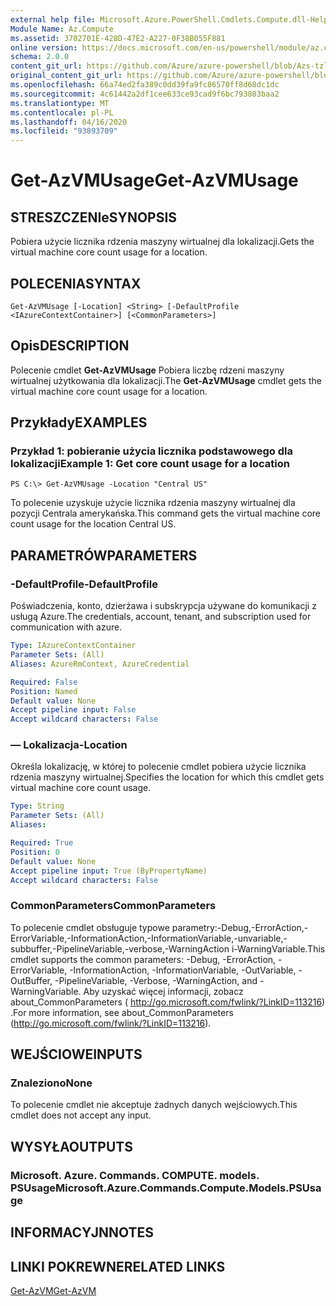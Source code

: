 ```yaml
---
external help file: Microsoft.Azure.PowerShell.Cmdlets.Compute.dll-Help-Help.xml
Module Name: Az.Compute
ms.assetid: 3702701E-428D-47E2-A227-0F38B055F881
online version: https://docs.microsoft.com/en-us/powershell/module/az.compute/get-azvmusage
schema: 2.0.0
content_git_url: https://github.com/Azure/azure-powershell/blob/Azs-tzl/src/Compute/Compute/help/Get-AzVMUsage.md
original_content_git_url: https://github.com/Azure/azure-powershell/blob/Azs-tzl/src/Compute/Compute/help/Get-AzVMUsage.md
ms.openlocfilehash: 66a74ed2fa389c0dd39fa9fc86570ff8d68dc1dc
ms.sourcegitcommit: 4c61442a2df1cee633ce93cad9f6bc793803baa2
ms.translationtype: MT
ms.contentlocale: pl-PL
ms.lasthandoff: 04/16/2020
ms.locfileid: "93893709"
---
```

# <span data-ttu-id="e91e5-101">Get-AzVMUsage</span><span class="sxs-lookup"><span data-stu-id="e91e5-101">Get-AzVMUsage</span></span>

## <span data-ttu-id="e91e5-102">STRESZCZENIe</span><span class="sxs-lookup"><span data-stu-id="e91e5-102">SYNOPSIS</span></span>
<span data-ttu-id="e91e5-103">Pobiera użycie licznika rdzenia maszyny wirtualnej dla lokalizacji.</span><span class="sxs-lookup"><span data-stu-id="e91e5-103">Gets the virtual machine core count usage for a location.</span></span>

## <span data-ttu-id="e91e5-104">POLECENIA</span><span class="sxs-lookup"><span data-stu-id="e91e5-104">SYNTAX</span></span>

```
Get-AzVMUsage [-Location] <String> [-DefaultProfile <IAzureContextContainer>] [<CommonParameters>]
```

## <span data-ttu-id="e91e5-105">Opis</span><span class="sxs-lookup"><span data-stu-id="e91e5-105">DESCRIPTION</span></span>
<span data-ttu-id="e91e5-106">Polecenie cmdlet **Get-AzVMUsage** Pobiera liczbę rdzeni maszyny wirtualnej użytkowania dla lokalizacji.</span><span class="sxs-lookup"><span data-stu-id="e91e5-106">The **Get-AzVMUsage** cmdlet gets the virtual machine core count usage for a location.</span></span>

## <span data-ttu-id="e91e5-107">Przykłady</span><span class="sxs-lookup"><span data-stu-id="e91e5-107">EXAMPLES</span></span>

### <span data-ttu-id="e91e5-108">Przykład 1: pobieranie użycia licznika podstawowego dla lokalizacji</span><span class="sxs-lookup"><span data-stu-id="e91e5-108">Example 1: Get core count usage for a location</span></span>
```
PS C:\> Get-AzVMUsage -Location "Central US"
```

<span data-ttu-id="e91e5-109">To polecenie uzyskuje użycie licznika rdzenia maszyny wirtualnej dla pozycji Centrala amerykańska.</span><span class="sxs-lookup"><span data-stu-id="e91e5-109">This command gets the virtual machine core count usage for the location Central US.</span></span>

## <span data-ttu-id="e91e5-110">PARAMETRÓW</span><span class="sxs-lookup"><span data-stu-id="e91e5-110">PARAMETERS</span></span>

### <span data-ttu-id="e91e5-111">-DefaultProfile</span><span class="sxs-lookup"><span data-stu-id="e91e5-111">-DefaultProfile</span></span>
<span data-ttu-id="e91e5-112">Poświadczenia, konto, dzierżawa i subskrypcja używane do komunikacji z usługą Azure.</span><span class="sxs-lookup"><span data-stu-id="e91e5-112">The credentials, account, tenant, and subscription used for communication with azure.</span></span>

```yaml
Type: IAzureContextContainer
Parameter Sets: (All)
Aliases: AzureRmContext, AzureCredential

Required: False
Position: Named
Default value: None
Accept pipeline input: False
Accept wildcard characters: False
```

### <span data-ttu-id="e91e5-113">— Lokalizacja</span><span class="sxs-lookup"><span data-stu-id="e91e5-113">-Location</span></span>
<span data-ttu-id="e91e5-114">Określa lokalizację, w której to polecenie cmdlet pobiera użycie licznika rdzenia maszyny wirtualnej.</span><span class="sxs-lookup"><span data-stu-id="e91e5-114">Specifies the location for which this cmdlet gets virtual machine core count usage.</span></span>

```yaml
Type: String
Parameter Sets: (All)
Aliases: 

Required: True
Position: 0
Default value: None
Accept pipeline input: True (ByPropertyName)
Accept wildcard characters: False
```

### <span data-ttu-id="e91e5-115">CommonParameters</span><span class="sxs-lookup"><span data-stu-id="e91e5-115">CommonParameters</span></span>
<span data-ttu-id="e91e5-116">To polecenie cmdlet obsługuje typowe parametry:-Debug,-ErrorAction,-ErrorVariable,-InformationAction,-InformationVariable,-unvariable,-subbuffer,-PipelineVariable,-verbose,-WarningAction i-WarningVariable.</span><span class="sxs-lookup"><span data-stu-id="e91e5-116">This cmdlet supports the common parameters: -Debug, -ErrorAction, -ErrorVariable, -InformationAction, -InformationVariable, -OutVariable, -OutBuffer, -PipelineVariable, -Verbose, -WarningAction, and -WarningVariable.</span></span> <span data-ttu-id="e91e5-117">Aby uzyskać więcej informacji, zobacz about_CommonParameters ( http://go.microsoft.com/fwlink/?LinkID=113216) .</span><span class="sxs-lookup"><span data-stu-id="e91e5-117">For more information, see about_CommonParameters (http://go.microsoft.com/fwlink/?LinkID=113216).</span></span>

## <span data-ttu-id="e91e5-118">WEJŚCIOWE</span><span class="sxs-lookup"><span data-stu-id="e91e5-118">INPUTS</span></span>

### <span data-ttu-id="e91e5-119">Znaleziono</span><span class="sxs-lookup"><span data-stu-id="e91e5-119">None</span></span>
<span data-ttu-id="e91e5-120">To polecenie cmdlet nie akceptuje żadnych danych wejściowych.</span><span class="sxs-lookup"><span data-stu-id="e91e5-120">This cmdlet does not accept any input.</span></span>

## <span data-ttu-id="e91e5-121">WYSYŁA</span><span class="sxs-lookup"><span data-stu-id="e91e5-121">OUTPUTS</span></span>

### <span data-ttu-id="e91e5-122">Microsoft. Azure. Commands. COMPUTE. models. PSUsage</span><span class="sxs-lookup"><span data-stu-id="e91e5-122">Microsoft.Azure.Commands.Compute.Models.PSUsage</span></span>

## <span data-ttu-id="e91e5-123">INFORMACYJN</span><span class="sxs-lookup"><span data-stu-id="e91e5-123">NOTES</span></span>

## <span data-ttu-id="e91e5-124">LINKI POKREWNE</span><span class="sxs-lookup"><span data-stu-id="e91e5-124">RELATED LINKS</span></span>

[<span data-ttu-id="e91e5-125">Get-AzVM</span><span class="sxs-lookup"><span data-stu-id="e91e5-125">Get-AzVM</span></span>](./Get-AzVM.md)


